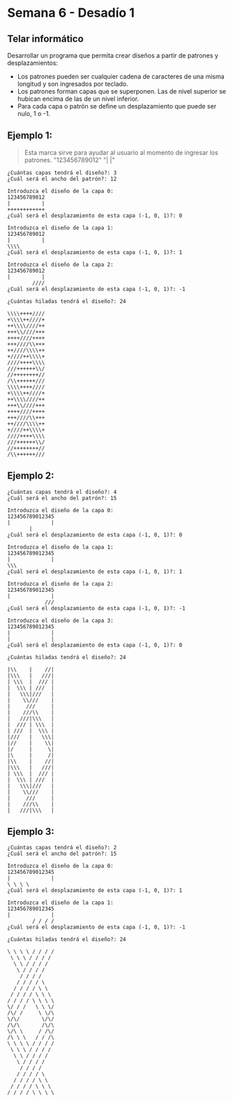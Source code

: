 Semana 6 - Desadío 1
====================

Telar informático
-----------------

Desarrollar un programa que permita crear diseños a partir de patrones y
desplazamientos:

- Los patrones pueden ser cualquier cadena de caracteres de una misma
longitud y son ingresados por teclado.
- Los patrones forman capas que se superponen. Las de nivel superior se
hubican encima de las de un nivel inferior.
- Para cada capa o patrón se define un desplazamiento que puede ser
nulo, 1 o -1.

Ejemplo 1:
----------

>Esta marca sirve para ayudar al usuario al momento de ingresar los patrones.
>"123456789012"
>"|          |"

<!-- language: lang-bash -->

    ¿Cuántas capas tendrá el diseño?: 3
    ¿Cuál será el ancho del patrón?: 12

    Introduzca el diseño de la capa 0:
    123456789012
    |          |
    ++++++++++++
    ¿Cuál será el desplazamiento de esta capa (-1, 0, 1)?: 0

    Introduzca el diseño de la capa 1:
    123456789012
    |          |
    \\\\
    ¿Cuál será el desplazamiento de esta capa (-1, 0, 1)?: 1

    Introduzca el diseño de la capa 2:
    123456789012
    |          |
            ////
    ¿Cuál será el desplazamiento de esta capa (-1, 0, 1)?: -1

    ¿Cuántas hiladas tendrá el diseño?: 24

    \\\\++++////
    +\\\\++////+
    ++\\\\////++
    +++\\////+++
    ++++////++++
    +++////\\+++
    ++////\\\\++
    +////++\\\\+
    ////++++\\\\
    ///++++++\\/
    //++++++++//
    /\\++++++///
    \\\\++++////
    +\\\\++////+
    ++\\\\////++
    +++\\////+++
    ++++////++++
    +++////\\+++
    ++////\\\\++
    +////++\\\\+
    ////++++\\\\
    ///++++++\\/
    //++++++++//
    /\\++++++///

Ejemplo 2:
----------

<!-- language: lang-bash -->

    ¿Cuántas capas tendrá el diseño?: 4
    ¿Cuál será el ancho del patrón?: 15

    Introduzca el diseño de la capa 0:
    123456789012345
    |             |
           |       
    ¿Cuál será el desplazamiento de esta capa (-1, 0, 1)?: 0

    Introduzca el diseño de la capa 1:
    123456789012345
    |             |
    \\\
    ¿Cuál será el desplazamiento de esta capa (-1, 0, 1)?: 1

    Introduzca el diseño de la capa 2:
    123456789012345
    |             |
                ///
    ¿Cuál será el desplazamiento de esta capa (-1, 0, 1)?: -1

    Introduzca el diseño de la capa 3:
    123456789012345
    |             |
    |             |
    ¿Cuál será el desplazamiento de esta capa (-1, 0, 1)?: 0

    ¿Cuántas hiladas tendrá el diseño?: 24

    |\\    |    //|
    |\\\   |   ///|
    | \\\  |  /// |
    |  \\\ | ///  |
    |   \\\|///   |
    |    \\///    |
    |     ///     |
    |    ///\\    |
    |   ///|\\\   |
    |  /// | \\\  |
    | ///  |  \\\ |
    |///   |   \\\|
    |//    |    \\|
    |/     |     \|
    |\     |     /|
    |\\    |    //|
    |\\\   |   ///|
    | \\\  |  /// |
    |  \\\ | ///  |
    |   \\\|///   |
    |    \\///    |
    |     ///     |
    |    ///\\    |
    |   ///|\\\   |

Ejemplo 3:
----------

<!-- language: lang-bash -->

    ¿Cuántas capas tendrá el diseño?: 2
    ¿Cuál será el ancho del patrón?: 15
    
    Introduzca el diseño de la capa 0:
    123456789012345
    |             |
    \ \ \ \
    ¿Cuál será el desplazamiento de esta capa (-1, 0, 1)?: 1
    
    Introduzca el diseño de la capa 1:
    123456789012345
    |             |
            / / / /
    ¿Cuál será el desplazamiento de esta capa (-1, 0, 1)?: -1
    
    ¿Cuántas hiladas tendrá el diseño?: 24
    
    \ \ \ \ / / / /
     \ \ \ / / / / 
      \ \ / / / /
       \ / / / /
        / / / /    
       / / / / \
      / / / / \ \
     / / / / \ \ \ 
    / / / / \ \ \ \
    \/ / /   \ \ \/
    /\/ /     \ \/\
    \/\/       \/\/
    /\/\       /\/\
    \/\ \     / /\/
    /\ \ \   / / /\
    \ \ \ \ / / / /
     \ \ \ / / / / 
      \ \ / / / /
       \ / / / /
        / / / /    
       / / / / \
      / / / / \ \
     / / / / \ \ \ 
    / / / / \ \ \ \
